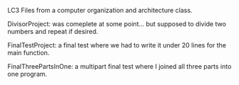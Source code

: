 LC3 Files from a computer organization and architecture class.

DivisorProject: was comeplete at some point... but supposed to divide two numbers and repeat if desired.

FinalTestProject: a final test where we had to write it under 20 lines for the main function.

FinalThreePartsInOne: a multipart final test where I joined all three parts into one program.


